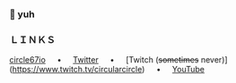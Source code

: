 ### 🗿 yuh
### ＬＩＮＫＳ
[circle67io](https://circle67.github.io)⠀⠀•⠀⠀[Twitter](https://twitter.com/circle67_)⠀⠀•⠀⠀[Twitch (~~sometimes~~ never)](https://www.twitch.tv/circularcircle)⠀⠀•⠀⠀[YouTube](https://www.youtube.com/channel/UCq65L258iXbmGhNi93h6wTA)
